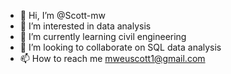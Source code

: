 - 👋 Hi, I’m @Scott-mw
- 👀 I’m interested in data analysis
- 🌱 I’m currently learning civil engineering
- 💞️ I’m looking to collaborate on SQL data analysis
- 📫 How to reach me mweuscott1@gmail.com

<!---
Scott-mw/Scott-mw is a ✨ special ✨ repository because its `README.md` (this file) appears on your GitHub profile.
You can click the Preview link to take a look at your changes.
--->
